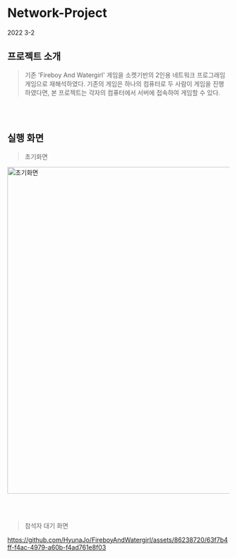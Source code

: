 # Network-Project
2022 3-2

## 프로젝트 소개
> 기존 'Fireboy And Watergirl' 게임을 소켓기반의 2인용 네트워크 프로그래임 게임으로 재해석하였다. 기존의 게임은 하나의 컴퓨터로 두 사람이 게임을 진행하였다면, 본 프로젝트는 각자의 컴퓨터에서 서버에 접속하여 게임할 수 있다.

<br><br>

## 실행 화면
> 초기화면
<img width="740" alt="초기화면" src="https://github.com/HyunaJo/FireboyAndWatergirl/assets/86238720/34170513-cde2-4df9-9cc3-41d7b05db1d0">

<br><br>


> 참석자 대기 화면


https://github.com/HyunaJo/FireboyAndWatergirl/assets/86238720/63f7b4ff-f4ac-4979-a60b-f4ad761e8f03

